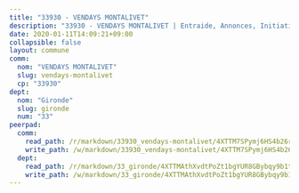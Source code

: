 ```yaml
---
title: "33930 - VENDAYS MONTALIVET"
description: "33930 - VENDAYS MONTALIVET | Entraide, Annonces, Initiatives"
date: 2020-01-11T14:09:21+09:00
collapsible: false
layout: commune
comm:
  nom: "VENDAYS MONTALIVET"
  slug: vendays-montalivet
  cp: "33930"
dept:
  nom: "Gironde"
  slug: gironde
  num: "33"
peerpad:
  comm:
    read_path: /r/markdown/33930_vendays-montalivet/4XTTM7SPymj6HS4b26rpjkqdSpULeaP7r7DhpL3wzQDCDknNf
    write_path: /w/markdown/33930_vendays-montalivet/4XTTM7SPymj6HS4b26rpjkqdSpULeaP7r7DhpL3wzQDCDknNf-K3TgUWbUMmC6pd6tQphD8hBkjNDPTAUQJLteND5wZVrpR2vqgNAfcy6BPFr7mhZus1F1CMBBx1yqGHBKkaJbcyoL5k58eJJLZUNy6TZY1ftwnrzXgP79S2fiaDfYHfUfAZsMqPsh
  dept:
    read_path: /r/markdown/33_gironde/4XTTMAthXvdtPoZt1bgYUR8GBybqy9b1tLUaaKDw5iKj57LRt
    write_path: /w/markdown/33_gironde/4XTTMAthXvdtPoZt1bgYUR8GBybqy9b1tLUaaKDw5iKj57LRt-K3TgU8ogmN5s8hbKrZhkV9P1KQiFepNWXjoYRvdMTW1jt7eRXTmrjG677tN9mcUTsALjzYGgb8mvcrYPJn2Jd8cTiBmF9aZcbgdcQL1kzCPJnSf6X8tpEcGPdTr5qT6cQqEpt6oQ
---
```


